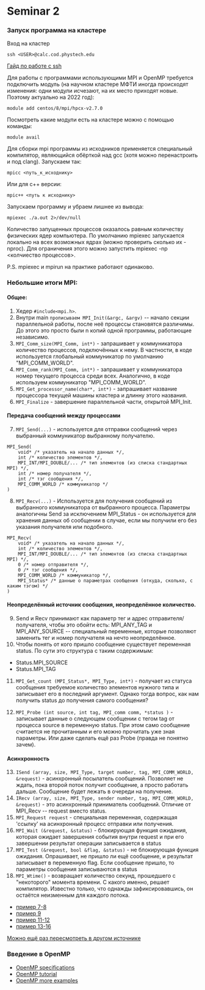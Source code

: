 # Seminar 2

### Запуск программа на кластере

Вход на кластер

```[bash]
ssh <USER>@calc.cod.phystech.edu
```

[Гайд по работе с ssh](https://www.digitalocean.com/community/tutorials/ssh-essentials-working-with-ssh-servers-clients-and-keys)

Для работы с программами использующими MPI и OpenMP требуется подключить модуль (на научном кластере МФТИ иногда происходят изменения: одни модули исчезают, на их место приходят новые. Поэтому актуально на 2022 год):

```[bash]
module add centos/8/mpi/hpcx-v2.7.0
```

Посмотреть какие модули есть на кластере можно с помощью команды:

```[bash]
module avail
```

Для сборки mpi программы из исходников применяется специальный компилятор, являющийся обёрткой над gcc (хотя можно перенастроить и под clang). Запускаем так:

```[bash]
mpicc <путь_к_исходнику>
```

Или для c++ версии:

```[bash]
mpic++ <путь к исходнику>
```

Запускаем программу и убраем лишнее из вывода:

```[bash]
mpiexec ./a.out 2>/dev/null
```

Количество запущенных процессов оказалось равным количеству физических ядер компьютера. По умолчанию mpiexec запускается локально на всех возможных ядрах (можно проверить сколько их -nproc). Для ограничения этого можно запустить mpiexec -np <колчиество процессов>.

P.S. mpiexec и mpirun на практике работают одинаково.

### Небольшие итоги MPI:

#### Общее:

1. Хедер ```#include<mpi.h>```.
2. Внутри main ```прописываем MPI_Init(&argc, &argv)``` -- начало секции параллельной работы, после неё процессы становятся различимы. До этого это просто были n копий одной программы, работающие независимо.
3. ```MPI_Comm_size(MPI_Comm, int*)``` - запрашивает у коммуникатора количество процессов, подключённых к нему. В частности, в коде используется глобальный коммуникатор по умолчанию "MPI_COMM_WORLD".
4. ```MPI_Comm_rank(MPI_Comm, int*)``` - запрашивает у коммуникатора номер текущего процесса среди всех. Аналогично, в коде используем коммуникатор "MPI_COMM_WORLD".
5. ```MPI_Get_processor_name(char*, int*)``` - запрашивает название процессора текущей машины кластера и длинну этого названия.
6. ```MPI_Finalize``` - завершение параллельной части, открытой MPI_Init.

#### Передача сообщений между процессами

7. ```MPI_Send(...)``` - используется для отправки сообщений через выбранный коммуникатор выбранному получателю.
```[bash]
MPI_Send(
    void* /* указатель на начало данных */,
    int /* количество элементов */,
    MPI_INT/MPI_DOUBLE/... /* тип элементов (из списка стандартных MPI) */, 
    int /* номер получателя */, 
    int /* тэг сообщения */,
    MPI_COMM_WORLD /* коммуникатор */
)
```
8. ```MPI_Recv(...)``` - Используется для получения сообщений из выбранного коммуникатора от выбранного процесса. Параметры аналогичны Send за исключением MPI_Status - он используется для хранения данных об сообщении в случае, если мы получили его без указания получателя или подобного.
```[bash]
MPI_Recv(
    void* /* указатель на начало данных */, 
    int /* количество элементов */, 
    MPI_INT/MPI_DOUBLE/... /* тип элементов (из списка стандартных MPI) */, 
    0 /* номер отправителя */, 
    0 /* тэг сообщения */, 
    MPI_COMM_WORLD /* коммуникатор */,
    MPI_Status* /* данные о параметрах сообщения (откуда, сколько, с каким тэгом) */
)
```

#### Неопределённый источник сообщения, неопределённое количество.

9. Send и Recv принимают как параметр тег и адрес отправителя/получателя, чтобы это обойти есть: MPI_ANY_TAG и MPI_ANY_SOURCE -- специальный переменные, которые позволяют заменить тег и номер получателя на нечто неопределённое.
10. Чтобы понять от кого пришло сообщение существует переменная status. По сути это структура с таким содержимым:
* Status.MPI_SOURCE
* Status.MPI_TAG
11. `MPI_Get_count (MPI_Status*, MPI_Type, int*)` - получает из статуса сообщения требуемое количество элементов нужного типа и записывает его в последний аргумент. Однако тогда вопрос, как нам получить status до получения самого сообщения?

12. `MPI_Probe (int source, int tag, MPI_comm comm, *status )` - записывает данные о следующем сообщении с тегом tag от процесса source в переменную status. При этом само сообщение считается не прочитанным и его можно прочитать уже зная параметры. Или даже сделать ещё раз Probe (правда не понятно зачем).

#### Асинхронность 

13. ```ISend (array, size, MPI_Type, target number, tag, MPI_COMM_WORLD, &request)``` - асинхронный посылатель сообщений. Позволяет не ждать, пока второй поток получит сообщение, а просто работать дальше. Сообщение будет лежать в очереди на получение.
14. ```IRecv (array, size, MPI_Type, sender number, tag, MPI_COMM_WORLD, &request)``` - это асинхронный приниматель сообщений. Отличие от MPI_Recv -- request вместо status.
15. ```MPI_Request request``` - специальная переменная, содержащая 'ссылку' на асинхронный процесс отправки или получения.
16. ```MPI_Wait (&request, &status)``` - блокирующая функция ожидания, которая ожидает завершения события внутри request и при его завершении результат операции записывается в status
17. ```MPI_Test (&request, bool &flag, &status)``` - не блокирующая функция ожидания. Опрашивает, не пришло ли ещё сообщение, и результат записывает в переменную flag. Если сообщение пришло, то параметры сообщения записываются в status
18. ```MPI_Wtime()``` -  возвращает количество секунд, прошедшего с "некоторого" момента времени. С какого именно, решает компилятор. Известно только, что однажды зафиксировавшись, он остаётся неизменным для каждого потока.

* [пример 7-8](https://github.com/YHx07/pd-seminars/blob/main/seminar-01/code/01-send_recv/main.cpp)
* [пример 9](https://github.com/YHx07/pd-seminars/blob/main/seminar-01/code/05/main.cpp)
* [пример 11-12](https://github.com/YHx07/pd-seminars/blob/main/seminar-01/code/03-probe-message-status/probe.cpp)
* [пример 13-16](https://github.com/YHx07/pd-seminars/blob/main/seminar-01/code/04-isend-irecv/main.cpp)

[Можно ещё раз пересмотреть в другом источнике](https://gitlab.com/fpmi-atp/pd2022s-supplementary/chernetskiy/-/blob/main/Seminar_1_MPI.md)

### Введение в OpenMP

* [OpenMP specifications](http://www.openmp.org/specifications/)
* [OpenMP tutorial](https://www.openmp.org/resources/tutorials-articles/)
* [OpenMP more examples](https://github.com/ilyak/openmp-tutorial)
